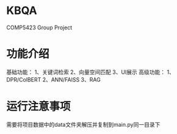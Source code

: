 # KBQA
COMP5423 Group Project
# 功能介绍
基础功能：
1、关键词检索 
2、向量空间匹配 
3、UI展示 
高级功能： 
1、DPR/ColBERT
2、ANN/FAISS
3、RAG

# 运行注意事项
需要将项目数据中的data文件夹解压并复制到main.py同一目录下

